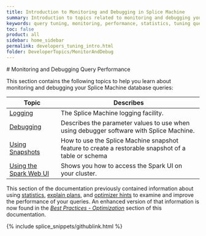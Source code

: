 ```yaml
---
title: Introduction to Monitoring and Debugging in Splice Machine
summary: Introduction to topics related to monitoring and debugging your Splice Machine queries.
keywords: query tuning, monitoring, performance, statistics, tuning queries
toc: false
product: all
sidebar: home_sidebar
permalink: developers_tuning_intro.html
folder: DeveloperTopics/MonitorAndDebug
---
```

<section>
<div class="TopicContent" data-swiftype-index="true" markdown="1">
# Monitoring and Debugging Query Performance

This section contains the following topics to help you learn about monitoring and debugging your Splice Machine database queries:

<table summary="Table of descriptions of and links to the sections in this section.">
    <col />
    <col />
    <thead>
        <tr>
            <th>Topic</th>
            <th>Describes</th>
        </tr>
    </thead>
    <tbody>
        <tr>
            <td><a href="developers_tuning_logging.html">Logging</a>
            </td>
            <td>The Splice Machine logging facility.</td>
        </tr>
        <tr>
            <td><a href="developers_tuning_debugging.html">Debugging</a>
            </td>
            <td>Describes the parameter values to use when using debugger software with Splice Machine.</td>
        </tr>
        <tr>
            <td><a href="developers_tuning_snapshots.html">Using Snapshots</a></td>
            <td>How to use the Splice Machine snapshot feature to
            create a restorable snapshot of a table or schema</td>
        </tr>
        <tr>
            <td><a href="developers_tuning_sparkui.html">Using the Spark Web UI</a></td>
            <td>Shows you how to access the Spark UI on your cluster.</td>
        </tr>
    </tbody>
</table>


This section of the documentation previously contained information about using [statistics](bestpractices_optimizer_intro.html), [explain plans](bestpractices_optimizer_explain.html), and [optimizer hints](bestpractices_optimizer_hints.html) to examine and improve the performance of your queries. An enhanced version of that information is now found in the [*Best Practices - Optimization*](bestpractices_optimizer_intro.html) section of this documentation.

{% include splice_snippets/githublink.html %}
</div>
</section>
